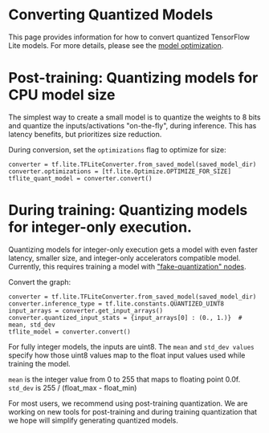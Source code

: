 # Converting Quantized Models

This page provides information for how to convert quantized TensorFlow Lite
models. For more details, please see the
[model optimization](../performance/model_optimization.md).

# Post-training: Quantizing models for CPU model size

The simplest way to create a small model is to quantize the weights to 8 bits
and quantize the inputs/activations "on-the-fly", during inference. This
has latency benefits, but prioritizes size reduction.

During conversion, set the `optimizations` flag to optimize for size:

```
converter = tf.lite.TFLiteConverter.from_saved_model(saved_model_dir)
converter.optimizations = [tf.lite.Optimize.OPTIMIZE_FOR_SIZE]
tflite_quant_model = converter.convert()
```

# During training: Quantizing models for integer-only execution.

Quantizing models for integer-only execution gets a model with even faster
latency, smaller size, and integer-only accelerators compatible model.
Currently, this requires training a model with
["fake-quantization" nodes](https://github.com/uve/tensorflow/tree/r1.13/tensorflow/contrib/quantize).

Convert the graph:

```
converter = tf.lite.TFLiteConverter.from_saved_model(saved_model_dir)
converter.inference_type = tf.lite.constants.QUANTIZED_UINT8
input_arrays = converter.get_input_arrays()
converter.quantized_input_stats = {input_arrays[0] : (0., 1.)}  # mean, std_dev
tflite_model = converter.convert()
```

For fully integer models, the inputs are uint8. The `mean` and `std_dev values`
specify how those uint8 values map to the float input values used while training
the model.

`mean` is the integer value from 0 to 255 that maps to floating point 0.0f.
`std_dev` is 255 / (float_max - float_min)

For most users, we recommend using post-training quantization. We are working on
new tools for post-training and during training quantization that we hope will
simplify generating quantized models.

